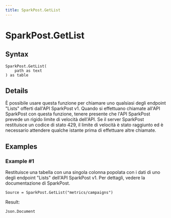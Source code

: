 ```yaml
---
title: SparkPost.GetList
---
```


# SparkPost.GetList



## Syntax

```powerquery
SparkPost.GetList(
    path as text
) as table
```


## Details

È possibile usare questa funzione per chiamare uno qualsiasi degli endpoint "Lists" offerti dall'API SparkPost v1. Quando si effettuano chiamate all'API SparkPost con questa funzione, tenere presente che l'API SparkPost prevede un rigido limite di velocità dell'API. Se il server SparkPost restituisce un codice di stato 429, il limite di velocità è stato raggiunto ed è necessario attendere qualche istante prima di effettuare altre chiamate.


## Examples

### Example #1 
Restituisce una tabella con una singola colonna popolata con i dati di uno degli endpoint &#34;Lists&#34; dell&#39;API SparkPost v1. Per dettagli, vedere la documentazione di SparkPost.
```powerquery
Source = SparkPost.GetList("metrics/campaigns")
```

Result: 
```powerquery
Json.Document
```




